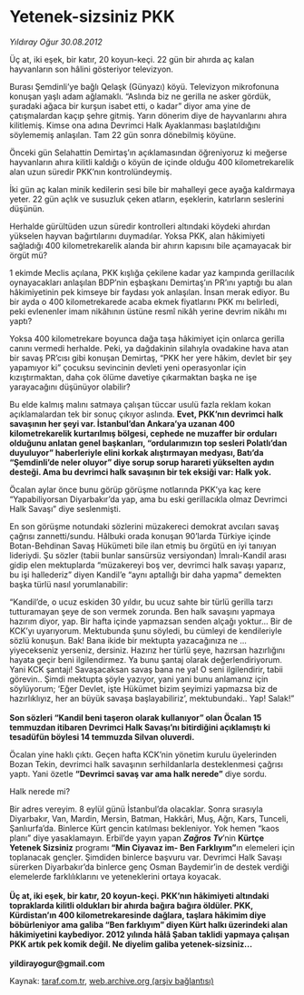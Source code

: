# Yetenek-sizsiniz PKK

*Yıldıray Oğur 30.08.2012*

<div class="yazi"><p>Üç at, iki eşek, bir katır, 20 koyun-keçi. 22 gün bir ahırda aç kalan hayvanların son hâlini gösteriyor televizyon. </p>
<p>Burası Şemdinli’ye bağlı Qelaşk (Günyazı) köyü. Televizyon mikrofonuna konuşan yaşlı adam ağlamaklı. “Aslında biz ne gerilla ne asker gördük, şuradaki ağaca bir kurşun isabet etti, o kadar” diyor ama yine de çatışmalardan kaçıp şehre gitmiş. Yarın dönerim diye de hayvanlarını ahıra kilitlemiş. Kimse ona adına Devrimci Halk Ayaklanması başlatıldığını söylememiş anlaşılan. Tam 22 gün sonra dönebilmiş köyüne. </p>
<p>Önceki gün Selahattin Demirtaş’ın açıklamasından öğreniyoruz ki meğerse hayvanların ahıra kilitli kaldığı o köyün de içinde olduğu 400 kilometrekarelik alan uzun süredir PKK’nın kontrolündeymiş. </p>
<p>İki gün aç kalan minik kedilerin sesi bile bir mahalleyi gece ayağa kaldırmaya yeter. 22 gün açlık ve susuzluk çeken atların, eşeklerin, katırların seslerini düşünün.</p>
<p>Herhalde gürültüden uzun süredir kontrolleri altındaki köydeki ahırdan yükselen hayvan bağırtılarını duymadılar. Yoksa PKK, alan hâkimiyeti sağladığı 400 kilometrekarelik alanda bir ahırın kapısını bile açamayacak bir örgüt mü? </p>
<p>1 ekimde Meclis açılana, PKK kışlığa çekilene kadar yaz kampında gerillacılık oynayacakları anlaşılan BDP’nin eşbaşkanı Demirtaş’ın PR’ını yaptığı bu alan hâkimiyetinin pek kimseye bir faydası yok anlaşılan. İnsan merak ediyor. Bu bir ayda o 400 kilometrekarede acaba ekmek fiyatlarını PKK mı belirledi, peki evlenenler imam nikâhının üstüne resmî nikâh yerine devrim nikâhı mı yaptı? </p>
<p>Yoksa 400 kilometrekare boyunca dağa taşa hâkimiyet için onlarca gerilla canını vermedi herhalde. Peki, ya dağdakinin silahıyla ovadakine hava atan bir savaş PR’cısı gibi konuşan Demirtaş, “PKK her yere hâkim, devlet bir şey yapamıyor ki” çocuksu sevincinin devleti yeni operasyonlar için kızıştırmaktan, daha çok ölüme davetiye çıkarmaktan başka ne işe yarayacağını düşünüyor olabilir? </p>
<p>Bu elde kalmış malını satmaya çalışan tüccar usulü fazla reklam kokan açıklamalardan tek bir sonuç çıkıyor aslında. <b>Evet, PKK’nın devrimci halk savaşının her şeyi var. İstanbul’dan Ankara’ya uzanan 400 kilometrekarelik kurtarılmış bölgesi, cephede ne muzaffer bir orduları olduğunu anlatan genel başkanları, “ordularımızın top sesleri Polatlı’dan duyuluyor” haberleriyle elini korkak alıştırmayan medyası, Batı’da “Şemdinli’de neler oluyor” diye sorup sorup harareti yükselten aydın desteği. Ama bu devrimci halk savaşının bir tek eksiği var: Halk yok.</b></p>
<p>Öcalan aylar önce bunu görüp görüşme notlarında PKK’ya kaç kere “Yapabiliyorsan Diyarbakır’da yap, ama bu eski gerillacıkla olmaz Devrimci Halk Savaşı” diye seslenmişti. </p>
<p>En son görüşme notundaki sözlerini müzakereci demokrat avcıları savaş çağrısı zannetti/sundu. Hâlbuki orada konuşan 90’larda Türkiye içinde Botan-Behdinan Savaş Hükümeti bile ilan etmiş bu örgütü en iyi tanıyan lideriydi. Şu sözler (tabii bunlar sansürsüz versiyondan) İmralı-Kandil arası gidip elen mektuplarda “müzakereyi boş ver, devrimci halk savaşı yaparız, bu işi hallederiz” diyen Kandil’e “aynı aptallığı bir daha yapma” demekten başka türlü nasıl yorumlanabilir: </p>
<p>“Kandil’de, o ucuz eskiden 30 yıldır, bu ucuz sahte bir türlü gerilla tarzı tutturamayan şeye de son vermek zorunda. Ben halk savaşını yapmaya hazırım diyor, yap. Bir hafta içinde yapmazsan senden alçağı yoktur... Bir de KCK’yı uyarıyorum. Mektubunda şunu söyledi, bu cümleyi de kendileriyle sözlü konuşun. Bak! Bana ikide bir mektupta yazacağınıza ne ... yiyecekseniz yerseniz, dersiniz. Hazırız her türlü şeye, hazırsan hazırlığını hayata geçir beni ilgilendirmez. Ya bunu şantaj olarak değerlendiriyorum. Yani KCK şantajı! Savaşacaksan savaş bana ne ya! O seni ilgilendirir, tabii görevin.. Şimdi mektupta şöyle yazıyor, yani yani bunu anlamanız için söylüyorum; ‘Eğer Devlet, işte Hükümet bizim şeyimizi yapmazsa biz de hazırlıklıyız, her an büyük savaşa başlayabiliriz’, mektubundaki.. Yap! Salak!”<br/><br/><b>Son sözleri “Kandil beni taşeron olarak kullanıyor” olan Öcalan 15 temmuzdan itibaren Devrimci Halk Savaşı’nı bitirdiğini açıklamıştı ki tesadüfün böylesi 14 temmuzda Silvan oluverdi.</b></p>
<p>Öcalan yine haklı çıktı. Geçen hafta KCK’nin yönetim kurulu üyelerinden Bozan Tekin, devrimci halk savaşının serhildanlarla desteklenmesi çağrısı yaptı. Yani özetle <b>“Devrimci savaş var ama halk nerede”</b> diye sordu. </p>
<p>Halk nerede mi? </p>
<p>Bir adres vereyim. 8 eylül günü İstanbul’da olacaklar. Sonra sırasıyla Diyarbakır, Van, Mardin, Mersin, Batman, Hakkâri, Muş, Ağrı, Kars, Tunceli, Şanlıurfa’da. Binlerce Kürt gencin katılması bekleniyor. Yok hemen “kaos planı” diye yasaklamayın. Erbil’de yayın yapan <b><i>Zağros Tv</i></b>’nin <b>Kürtçe Yetenek Sizsiniz</b> programı <b>“Min Ciyavaz im- Ben Farklıyım”</b>ın elemeleri için toplanacak gençler. Şimdiden binlerce başvuru var. Devrimci Halk Savaşı sürerken Diyarbakır’da binlerce genç Osman Baydemir’in de destek verdiği elemelerde farklılıklarını ve yeteneklerini ortaya koyacak.<br/><br/><b>Üç at, iki eşek, bir katır, 20 koyun-keçi. PKK’nın hâkimiyeti altındaki topraklarda kilitli oldukları bir ahırda bağıra bağıra öldüler. PKK, Kürdistan’ın 400 kilometrekaresinde dağlara, taşlara hâkimim diye böbürleniyor ama galiba “Ben farklıyım” diyen Kürt halkı üzerindeki alan hâkimiyetini kaybediyor. 2012 yılında hâlâ Şaban taklidi yapmaya çalışan PKK artık pek komik değil. Ne diyelim galiba yetenek-sizsiniz...<br/><br/>yildirayogur@gmail.com</b></p>
</div>

Kaynak: [taraf.com.tr](http://www.taraf.com.tr/yildiray-ogur/makale-yetenek-sizsiniz-pkk.htm), [web.archive.org (arşiv bağlantısı)](http://web.archive.org/web/20130709145324/http://www.taraf.com.tr/yildiray-ogur/makale-yetenek-sizsiniz-pkk.htm)

